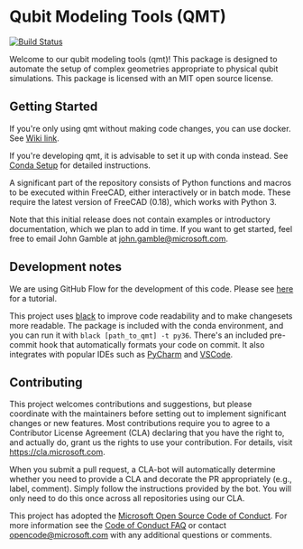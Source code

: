 # Qubit Modeling Tools (QMT)

[![Build Status](https://dev.azure.com/ms-quantum-public/Microsoft%20Quantum%20(public)/_apis/build/status/Microsoft.qmt?branchName=master)](https://dev.azure.com/ms-quantum-public/Microsoft%20Quantum%20(public)/_build/latest?definitionId=2?branchName=master)

Welcome to our qubit modeling tools (qmt)! This package is designed to automate the setup of complex geometries appropriate to physical qubit simulations. This package is licensed with an MIT open source license.

## Getting Started

If you're only using qmt without making code changes, you can use docker. See [Wiki link](https://github.com/Microsoft/qmt/wiki/Running-the-example-notebook-in-Docker).

If you're developing qmt, it is advisable to set it up with conda instead. See [Conda Setup](https://github.com/Microsoft/qmt/wiki/Conda-Setup) for detailed instructions.

A significant part of the repository consists of Python functions and macros to be executed within FreeCAD, either interactively or in batch mode. These require the latest version of FreeCAD (0.18), which works with Python 3.

Note that this initial release does not contain examples or introductory documentation, which we plan to add in time. If you want to get started, feel free to email John Gamble at john.gamble@microsoft.com.

## Development notes

We are using GitHub Flow for the development of this code. Please see [here](https://guides.github.com/introduction/flow/) for a tutorial.

This project uses [black](https://github.com/ambv/black) to improve code readability and to make changesets more readable. The package is included with the conda environment, and you can run it with `black [path_to_qmt] -t py36`. There's an included pre-commit hook that automatically formats your code on commit. It also integrates with popular IDEs such as [PyCharm](https://plugins.jetbrains.com/plugin/10563-black-pycharm) and [VSCode](https://code.visualstudio.com/docs/python/editing#_formatting).

## Contributing

This project welcomes contributions and suggestions, but please coordinate with the maintainers before setting out to implement significant changes or new features. Most contributions require you to agree to a Contributor License Agreement (CLA) declaring that you have the right to, and actually do, grant us the rights to use your contribution. For details, visit https://cla.microsoft.com.

When you submit a pull request, a CLA-bot will automatically determine whether you need to provide a CLA and decorate the PR appropriately (e.g., label, comment). Simply follow the instructions provided by the bot. You will only need to do this once across all repositories using our CLA.

This project has adopted the [Microsoft Open Source Code of Conduct](https://opensource.microsoft.com/codeofconduct/). For more information see the [Code of Conduct FAQ](https://opensource.microsoft.com/codeofconduct/faq/) or contact [opencode@microsoft.com](mailto:opencode@microsoft.com) with any additional questions or comments.
